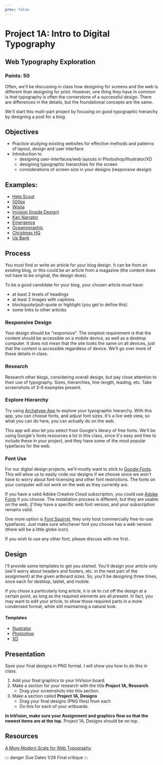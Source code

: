 ```yaml
---
prev: false
---
```


# Project 1A: Intro to Digital Typography

## Web Typography Exploration

### Points: 50

Often, we'll be discussing in class how designing for screens and the web is different than designing for print. However, one thing they have in common is that typography is often the cornerstone of a successful design. There are differences in the details, but the foundational concepts are the same. 

We'll start this multi-part project by focusing on good typographic hierarchy by designing a post for a blog.

## Objectives

*   Practice studying existing websites for effective methods and patterns of layout, design and user interface
*   Introduction to 
    - designing user-interfaces/web layouts in Photoshop/Illustrator/XD
    - designing typographic hierarchies for the screen
    - considerations of screen size in your designs (responsive design)

## Examples:

*   [Help Scout](https://www.helpscout.com/blog/sales-as-a-service/)
*   [500px](https://iso.500px.com/trending-landscapes-soft-blacks-themes-licensing/)
*   [Wistia](https://wistia.com/learn/production/social-norms-100k-video)
*   [Invision (Inside Design)](https://www.invisionapp.com/inside-design/how-to-create-a-ux-portfolio-without-ux-experience/)
*   [Kari Narrator](http://narrator.mauer.co/less-is-more-diving-into-minimalism-in-photography/)
*   [Emergence](https://emergencemagazine.org/story/born-was-the-mountain/)
*   [Oceanographic](https://www.oceanographicmagazine.com/features/lost-valley-dinosaurs/)
*   [Christmas HQ](https://christmashq.com/food-and-drinks/candy/)
*   [Up Bank](https://up.com.au/blog/designing-a-super-powered-welcome-pack-experience/)

## Process

You must find or write an article for your blog design. It can be from an existing blog, or this could be an article from a magazine (the content does not have to be original, the design does).

To be a good candidate for your blog, your chosen article must have:

  - at least 2 levels of headings
  - at least 2 images with captions
  - blockquote/pull-quote or highlight (you get to define this)
  - some links to other articles

### Responsive Design

Your design should be “responsive”. The simplest requirement is that the content should be accessible on a mobile device, as well as a desktop computer. It does not mean that the site looks the same on all devices, just that the content is accessible regardless of device. We’ll go over more of these details in class.

### Research

Research other blogs, considering overall design, but pay close attention to their use of typography. Sizes, hierarchies, line-length, leading, etc. Take screenshots of 3-6 examples present.

### Explore Hierarchy

Try using [Archetype App](https://archetypeapp.com/) to explore your typographic hierarchy. With this app, you can choose fonts, and adjust font sizes. It's a live web view, so what you can do here, you can actually do on the web. 

This app will also let you select from Google's library of free fonts. We'll be using Google's fonts resources a lot in this class, since it's easy and free to include these in your project, and they have some of the most popular typefaces for the web. 

### Font Use

For our digital design projects, we'll mostly want to stick to [Google Fonts](https://fonts.google.com). This will allow us to easily code our designs if we choose since we won't have to worry about font-licensing and other font restrictions. The fonts on your computer *will not work* on the web as they currently are. 

If you have a valid Adobe Creative Cloud subscription, you could use [Adobe Fonts](https://fonts.adobe.com/) if you choose. The installation process is different, but they are usable on the web, _if_ they have a specific web font version, and your subscription remains valid.

One more option is [Font Squirrel](https://www.fontsquirrel.com/), they only host commercially free-to-use typefaces. Just make sure whichever font you choose has a web version (there will be a little globe icon).

If you wish to use any other font, please discuss with me first.

## Design

I'll provide some templates to get you started. You'll design your article only (we'll worry about headers and footers, etc. in the next part of the assignment) at the given artboard sizes. So, you'll be designing three times, once each for desktop, tablet, and mobile. 

If you chose a particularly long article, it is ok to cut off the design at a certain point, as long as the required elements are all present. In fact, you may want to edit your article, to show those required parts in a more condensed format, while still maintaining a natural look.

#### Templates
- [Illustrator](/assets/Project1A-WebTemplate.ai)
- [Photoshop](/assets/Project1A-WebTemplate.psd)
- [XD](/assets/Project1A-WebTemplate.xd)

## Presentation

Save your final designs in PNG format. I will show you how to do this in class. 

1. Add your final graphics to your InVision board.
2. Make a section for your research with the title __Project 1A, Research__.
    - Drag your screenshots into this section.
3. Make a section called __Project 1A, Designs__
    - Drag your final designs (PNG files) from each 
    - Do this for each of your artboards.

__In InVision, make sure your Assignment and graphics flow so that the newest items are at the top.__ Project 1A, Designs should be on top.

## Resources

[A More Modern Scale for Web Typography](http://typecast.com/blog/a-more-modern-scale-for-web-typography)

::: danger Due Dates
1/28 Final critique
:::